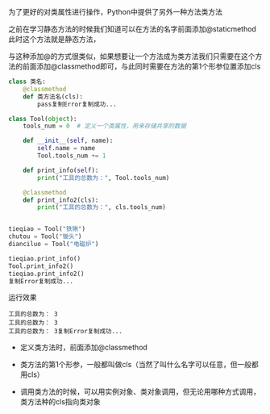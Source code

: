 为了更好的对类属性进行操作，Python中提供了另外一种方法类方法

之前在学习静态方法的时候我们知道可以在方法的名字前面添加@staticmethod此时这个方法就是静态方法，

与这种添加@的方式很类似，如果想要让一个方法成为类方法我们只需要在这个方法的前面添加@classmethod即可，与此同时需要在方法的第1个形参位置添加cls

```python
class 类名:
    @classmethod
    def 类方法名(cls):
        pass复制Error复制成功...
```

```python
class Tool(object):
    tools_num = 0  # 定义一个类属性，用来存储共享的数据

    def __init__(self, name):
        self.name = name
        Tool.tools_num += 1

    def print_info(self):
        print("工具的总数为：", Tool.tools_num)

    @classmethod
    def print_info2(cls):
        print("工具的总数为：", cls.tools_num)


tieqiao = Tool("铁锹")
chutou = Tool("锄头")
dianciluo = Tool("电磁炉")

tieqiao.print_info()
Tool.print_info2()
tieqiao.print_info2()
复制Error复制成功...
```

运行效果

```
工具的总数为： 3
工具的总数为： 3
工具的总数为： 3复制Error复制成功...
```

- 定义类方法时，前面添加@classmethod

- 类方法的第1个形参，一般都叫做cls（当然了叫什么名字可以任意，但一般都用cls）

- 调用类方法的时候，可以用实例对象、类对象调用，但无论用哪种方式调用，类方法种的cls指向类对象